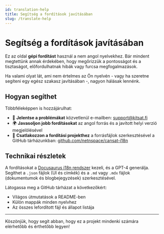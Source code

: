 ```yaml
---
id: translation-help
title: Segítség a fordítások javításában
slug: /translate-help
---
```


# Segítség a fordítások javításában

Ez az oldal **gépi fordítást** használ a nem angol nyelvekhez. Bár mindent megtettünk annak érdekében, hogy megőrizzük a pontosságot és a tisztaságot, előfordulhatnak hibák vagy furcsa megfogalmazások.

Ha valami olyat lát, ami nem értelmes az Ön nyelvén - vagy ha szeretne segíteni egy egész szakasz javításában -, nagyon hálásak lennénk.

## Hogyan segíthet

Többféleképpen is hozzájárulhat:

- 📝 **Jelentse a problémákat** közvetlenül e-mailben: [support@kitsat.fi](mailto:support@kitsat.fi)
- 🌍 **Javasoljon jobb fordításokat** az angol forrás és a javított helyi verzió megjelölésével
- 🔧 **Csatlakozzon a fordítási projekthez** a forrásfájlok szerkesztésével a GitHub tárházunkban:
[github.com/netnspace/cansat-i18n](https://github.com/netnspace/cansat-i18n)

## Technikai részletek

A fordításokat a [Docusaurus i18n rendszer](https://docusaurus.io/docs/i18n/introduction) kezeli, és a GPT-4 generálja. Segíthet a `.json` fájlok (UI és címkék) és a `.md` vagy `.mdx` fájlok (dokumentumok és blogbejegyzések) szerkesztésével.

Látogassa meg a GitHub tárházat a következőkért:
- Világos útmutatások a README-ben
- Külön mappák minden nyelvhez
- Az összes lefordított fájl és állapot listája

---

Köszönjük, hogy segít abban, hogy ez a projekt mindenki számára elérhetőbb és érthetőbb legyen!